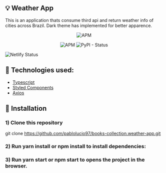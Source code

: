 
## :bulb: Weather App

This is an application thats consume third api and return weather info of cities across Brazil. Dark theme has implemented for better apparence.

<p align="center">
  <img alt="APM" src="https://im4.ezgif.com/tmp/ezgif-4-cde7a155ad17.gif"> 
</p>


<p align="center">
  <img alt="APM" src="https://img.shields.io/apm/l/vim-mode"> <img alt="PyPI - Status" src="https://img.shields.io/pypi/status/Django">
</p>

<img src="https://camo.githubusercontent.com/ec949759049d31c09d2e91fad770dfbd55b0b077ed312f6ef073626bffa3f877/68747470733a2f2f6170692e6e65746c6966792e636f6d2f6170692f76312f6261646765732f32623464323830342d383236362d346132372d623938382d3635653934393166313638632f6465706c6f792d737461747573" alt="Netlify Status" data-canonical-src="https://api.netlify.com/api/v1/badges/2b4d2804-8266-4a27-b988-65e9491f168c/deploy-status" style="max-width:100%;">



## :rocket: Technologies used:

* [Typescript](https://www.typescriptlang.org/docs/)
* [Styled Components](https://styled-components.com/docs)
* [Axios](https://github.com/axios/axios)



## :wrench: Installation

### 1) Clone this repository
 git clone https://github.com/pablolucio97/books-collection.weather-app.git

### 2) Run yarn install or npm install to install dependencies:

 
### 3) Run yarn start or npm start to opens the project in the browser.

